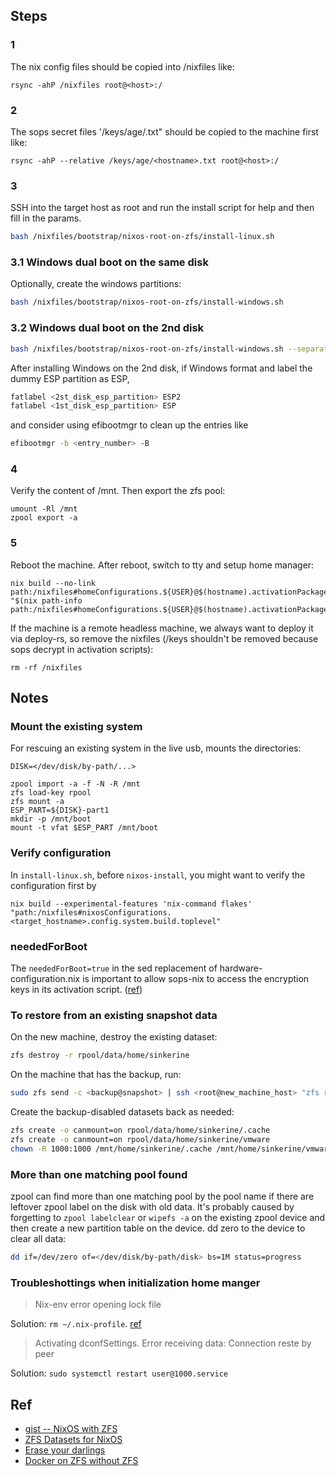 ## Steps
### 1
The nix config files should be copied into /nixfiles like:
```
rsync -ahP /nixfiles root@<host>:/
```

### 2
The sops secret files '/keys/age/<hostname>.txt" should be copied to the machine first like:
```
rsync -ahP --relative /keys/age/<hostname>.txt root@<host>:/
```

### 3
SSH into the target host as root and run the install script for help and then fill in the params.

``` sh
bash /nixfiles/bootstrap/nixos-root-on-zfs/install-linux.sh
```

### 3.1 Windows dual boot on the same disk
Optionally, create the windows partitions:

``` sh
bash /nixfiles/bootstrap/nixos-root-on-zfs/install-windows.sh
```

### 3.2 Windows dual boot on the 2nd disk

``` sh
bash /nixfiles/bootstrap/nixos-root-on-zfs/install-windows.sh --separate_esp
```

After installing Windows on the 2nd disk, if Windows format and label the dummy ESP partition as ESP,

``` sh
fatlabel <2st_disk_esp_partition> ESP2
fatlabel <1st_disk_esp_partition> ESP
```

and consider using efibootmgr to clean up the entries like

``` sh
efibootmgr -b <entry_number> -B
```

### 4
Verify the content of /mnt. Then export the zfs pool:
```
umount -Rl /mnt
zpool export -a
```

### 5
Reboot the machine. After reboot, switch to tty and setup home manager:
```
nix build --no-link path:/nixfiles#homeConfigurations.${USER}@$(hostname).activationPackage
"$(nix path-info path:/nixfiles#homeConfigurations.${USER}@$(hostname).activationPackage)"/activate
```

If the machine is a remote headless machine, we always want to deploy it via deploy-rs, so remove the nixfiles (/keys shouldn't be removed because sops decrypt in activation scripts):
```
rm -rf /nixfiles
```

## Notes
### Mount the existing system
For rescuing an existing system in the live usb, mounts the directories:
```
DISK=</dev/disk/by-path/...>

zpool import -a -f -N -R /mnt
zfs load-key rpool
zfs mount -a
ESP_PART=${DISK}-part1
mkdir -p /mnt/boot
mount -t vfat $ESP_PART /mnt/boot
```

### Verify configuration
In `install-linux.sh`, before `nixos-install`, you might want to verify the configuration first by
```
nix build --experimental-features 'nix-command flakes' "path:/nixfiles#nixosConfigurations.<target_hostname>.config.system.build.toplevel"
```

### neededForBoot
The `neededForBoot=true` in the sed replacement of hardware-configuration.nix is important to allow sops-nix to access the encryption keys in its activation script. ([ref](https://github.com/Mic92/sops-nix/issues/24))

### To restore from an existing snapshot data

On the new machine, destroy the existing dataset:
``` sh
zfs destroy -r rpool/data/home/sinkerine
```

On the machine that has the backup, run:
``` sh
sudo zfs send -c <backup@snapshot> | ssh <root@new_machine_host> "zfs recv rpool/data/home/sinkerine"
```

Create the backup-disabled datasets back as needed:

``` sh
zfs create -o canmount=on rpool/data/home/sinkerine/.cache
zfs create -o canmount=on rpool/data/home/sinkerine/vmware
chown -R 1000:1000 /mnt/home/sinkerine/.cache /mnt/home/sinkerine/vmware
```

### More than one matching pool found
zpool can find more than one matching pool by the pool name if there are leftover zpool label on the disk with old data. It's probably caused by forgetting to `zpool labelclear` or `wipefs -a` on the existing zpool device and then create a new partition table on the device. dd zero to the device to clear all data:

``` sh
dd if=/dev/zero of=</dev/disk/by-path/disk> bs=1M status=progress
```

### Troubleshottings when initialization home manger

> Nix-env error opening lock file

Solution: `rm ~/.nix-profile`. [ref](https://discourse.nixos.org/t/nix-env-error-opening-lock-file/3556/1)

> Activating dconfSettings.
> Error receiving data: Connection reste by peer

Solution: `sudo systemctl restart user@1000.service`

## Ref
- [gist -- NixOS with ZFS](https://gist.github.com/lucasvo/35e0745b72dd384dcb9b9ee5bae5fecb)
- [ZFS Datasets for NixOS](https://grahamc.com/blog/nixos-on-zfs)
- [Erase your darlings ](https://grahamc.com/blog/erase-your-darlings)
- [Docker on ZFS without ZFS](https://www.dominicdoty.com/2020/10/24/dockeronzvol.html)
